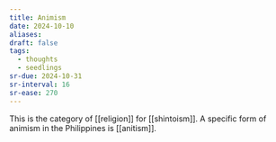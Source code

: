 ```yaml
---
title: Animism
date: 2024-10-10
aliases: 
draft: false
tags:
  - thoughts
  - seedlings
sr-due: 2024-10-31
sr-interval: 16
sr-ease: 270
---
```

This is the category of [[religion]] for [[shintoism]]. A specific form of animism in the Philippines is [[anitism]].